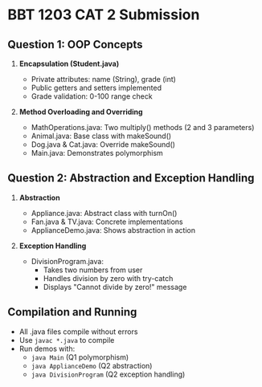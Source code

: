 # BBT 1203 CAT 2 Submission

## Question 1: OOP Concepts
1. **Encapsulation (Student.java)**
   - Private attributes: name (String), grade (int)
   - Public getters and setters implemented
   - Grade validation: 0-100 range check

2. **Method Overloading and Overriding**
   - MathOperations.java: Two multiply() methods (2 and 3 parameters)
   - Animal.java: Base class with makeSound()
   - Dog.java & Cat.java: Override makeSound()
   - Main.java: Demonstrates polymorphism

## Question 2: Abstraction and Exception Handling
1. **Abstraction**
   - Appliance.java: Abstract class with turnOn()
   - Fan.java & TV.java: Concrete implementations
   - ApplianceDemo.java: Shows abstraction in action

2. **Exception Handling**
   - DivisionProgram.java:
     - Takes two numbers from user
     - Handles division by zero with try-catch
     - Displays "Cannot divide by zero!" message

## Compilation and Running
- All .java files compile without errors
- Use `javac *.java` to compile
- Run demos with:
  - `java Main` (Q1 polymorphism)
  - `java ApplianceDemo` (Q2 abstraction)
  - `java DivisionProgram` (Q2 exception handling)
